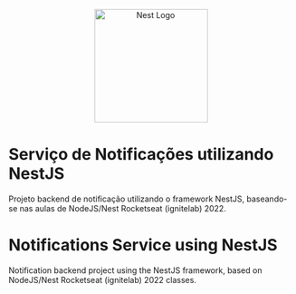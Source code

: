 <p align="center">
  <a href="http://nestjs.com/" target="blank"><img src="https://nestjs.com/img/logo-small.svg" width="200" alt="Nest Logo" /></a>
</p>

<h1> Serviço de Notificações utilizando NestJS </h1>
Projeto backend de notificação utilizando o framework NestJS, baseando-se nas aulas de NodeJS/Nest Rocketseat (ignitelab) 2022.

<h1> Notifications Service using NestJS </h1>
Notification backend project using the NestJS framework, based on NodeJS/Nest Rocketseat (ignitelab) 2022 classes.


